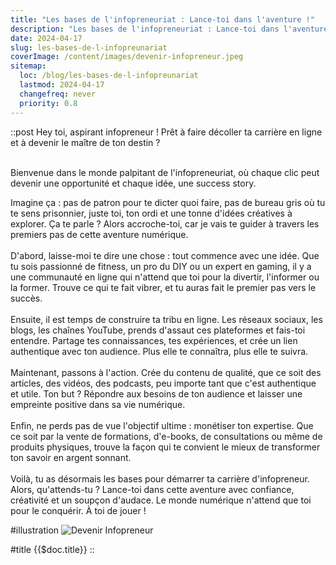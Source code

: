 ```yaml
---
title: "Les bases de l'infopreneuriat : Lance-toi dans l'aventure !"
description: "Les bases de l'infopreneuriat : Lance-toi dans l'aventure !"
date: 2024-04-17
slug: les-bases-de-l-infopreunariat
coverImage: /content/images/devenir-infopreneur.jpeg
sitemap:
  loc: /blog/les-bases-de-l-infopreunariat
  lastmod: 2024-04-17
  changefreq: never
  priority: 0.8
---
```

::post
Hey toi, aspirant infopreneur ! Prêt à faire décoller ta carrière en ligne et à devenir le maître de ton destin ?<br>
<br>
<!--more-->
Bienvenue dans le monde palpitant de l'infopreneuriat, où chaque clic peut devenir une opportunité et chaque idée, une success story.<br>
<!--more-->
Imagine ça : pas de patron pour te dicter quoi faire, pas de bureau gris où tu te sens prisonnier, juste toi, ton ordi et une tonne d'idées créatives à explorer.
Ça te parle ? Alors accroche-toi, car je vais te guider à travers les premiers pas de cette aventure numérique.
<br><br>
D'abord, laisse-moi te dire une chose : tout commence avec une idée. Que tu sois passionné de fitness, un pro du DIY ou un expert en gaming, il y a une communauté en ligne qui n'attend que toi pour la divertir, l'informer ou la former. Trouve ce qui te fait vibrer, et tu auras fait le premier pas vers le succès.
<br><br>
Ensuite, il est temps de construire ta tribu en ligne. Les réseaux sociaux, les blogs, les chaînes YouTube, prends d'assaut ces plateformes et fais-toi entendre. Partage tes connaissances, tes expériences, et crée un lien authentique avec ton audience. Plus elle te connaîtra, plus elle te suivra.
<br><br>
Maintenant, passons à l'action. Crée du contenu de qualité, que ce soit des articles, des vidéos, des podcasts, peu importe tant que c'est authentique et utile. Ton but ? Répondre aux besoins de ton audience et laisser une empreinte positive dans sa vie numérique.
<br><br>
Enfin, ne perds pas de vue l'objectif ultime : monétiser ton expertise. Que ce soit par la vente de formations, d'e-books, de consultations ou même de produits physiques, trouve la façon qui te convient le mieux de transformer ton savoir en argent sonnant.
<br><br>
Voilà, tu as désormais les bases pour démarrer ta carrière d'infopreneur. Alors, qu'attends-tu ? Lance-toi dans cette aventure avec confiance, créativité et un soupçon d'audace. Le monde numérique n'attend que toi pour le conquérir. À toi de jouer !

#illustration
![Devenir Infopreneur](/content/images/devenir-infopreneur.jpeg)

#title
{{$doc.title}}
::